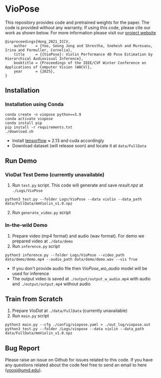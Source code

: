 
# VioPose 
This repository provides code and pretrained weights for the paper. The code is provided without any warranty. If using this code, please cite our work as shown below. For more information please visit our [project website](https://sj-yoo.info/viopose/) 

	@inproceedings{Hong_2021_ICCV,
    	author    = {Yoo, Seong Jong and Shrestha, Snehesh and Muresanu, Irina and Fermuller, Cornelia},
    	title     = {{VioPose}: Violin Performance 4D Pose Estimation by Hierarchical Audiovisual Inference},
    	booktitle = {Proceedings of the IEEE/CVF Winter Conference on Applications of Computer Vision (WACV)},
    	year      = {2025},
	}

## Installation 
### Installation using Conda
```
conda create -n viopose python==3.9
conda activate viopose
conda install pip
pip install -r requirements.txt
./download.sh
```

- Install [tensorflow](https://www.tensorflow.org/install/pip) $\approx$ 2.13  and cuda accordingly
- Download dataset (will release soon) and locate it at `data/FullData` 

## Run Demo
### VioDat Test Demo (currently unavailable)
1. Run `test.py` script. This code will generate and save *result.npz* at `./Logs/VioPose`
```
python3 test.py --folder Logs/VioPose --data violin --data_path data/FullData/mmViolin_v1.0.npz
```
2.  Run `generate_video.py` script

### In-the-wild Demo
1. Prepare video (mp4 format) and audio (wav format). For demo we prepared video at `./data/demo` 
2. Run `inference.py` script
```
python3 inference.py --folder Logs/VioPose --video_path data/demo/demo.mp4 --audio_path data/demo/demo.wav --vis True
```
- If you don't provide audio file then *VioPose_wo_audio* model will be used for inference
- The output video is saved at `./output/output_w_audio.mp4` with audio and `./output/output.mp4` without audio

## Train from Scratch
1. Prepare *VioDat* at `./data/FullData` (currently unavailable)
2. Run `main.py` script
```
python3 main.py --cfg ./config/viopose.yaml > ./out_log/viopose.out
python3 test.py --folder /Logs/viopose --data violin --data_path data/FullData/mmViolin_v1.0.npz
```

## Bug Report
Please raise an issue on Github for issues related to this code. If you have any questions related about the code feel free to send an email to here (yoosj@umd.edu). 

